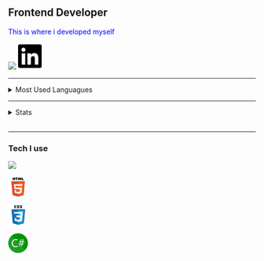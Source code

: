 <svg src="https://tenor.com/view/kroppa-digital-socialmedia-mothersday-developer-gif-21768300">
## Hi there, I'm ADEM. :blush:

## Frontend Developer

<font color= "blue "> This is where i developed myself </font>

 <img src="https://img.icons8.com/ios-glyphs/60/000000/github.png"/>
 <svg height="55px" xmlns="http://www.w3.org/2000/svg" viewBox="0 0 448 512"><!--! Font Awesome Pro 6.0.0 by @fontawesome - https://fontawesome.com License - https://fontawesome.com/license (Commercial License) Copyright 2022 Fonticons, Inc. --><path d="M416 32H31.9C14.3 32 0 46.5 0 64.3v383.4C0 465.5 14.3 480 31.9 480H416c17.6 0 32-14.5 32-32.3V64.3c0-17.8-14.4-32.3-32-32.3zM135.4 416H69V202.2h66.5V416zm-33.2-243c-21.3 0-38.5-17.3-38.5-38.5S80.9 96 102.2 96c21.2 0 38.5 17.3 38.5 38.5 0 21.3-17.2 38.5-38.5 38.5zm282.1 243h-66.4V312c0-24.8-.5-56.7-34.5-56.7-34.6 0-39.9 27-39.9 54.9V416h-66.4V202.2h63.7v29.2h.9c8.9-16.8 30.6-34.5 62.9-34.5 67.2 0 79.7 44.3 79.7 101.9V416z"/></svg>
 
 <hr >

<details> 
<summary>Most Used Languagues </summary>
<img src="https://github-readme-stats.vercel.app/api/top-langs/?username=admdmrkrn&theme=radical">
</details>
<hr>
<details> 
<summary>Stats</summary>
<img src="https://github-readme-stats.vercel.app/api?username=admdmrkrn&show_icons=true&theme=radical">
</details>

<br>
<hr>

### Tech I use

<code><img height="40" src="https://raw.githubusercontent.com/shinokada/shinokada/master/assets/javascript.png"></code>


<code><img src="https://raw.githubusercontent.com/devicons/devicon/master/icons/html5/html5-original-wordmark.svg" alt="html5" width="40" height="40"/></code>


<code><img src="https://raw.githubusercontent.com/github/explore/80688e429a7d4ef2fca1e82350fe8e3517d3494d/topics/css/css.png" alt="html5" width="40" height="40"/></code>


<code><img src="https://raw.githubusercontent.com/github/explore/80688e429a7d4ef2fca1e82350fe8e3517d3494d/topics/csharp/csharp.png" alt="html5" width="40" height="40"/></code>




 
